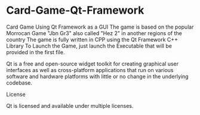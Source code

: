 # Card-Game-Qt-Framework
Card Game Using Qt Framework as a GUI
The game is based on the popular Morrocan Game "Jbn Gr3" also called "Hez 2" in another regions of the country
The game is fully written in CPP using the Qt Framework C++ Library
To Launch the Game, just launch the Executable that will be provided in the first file.



Qt is a free and open-source widget toolkit for creating graphical user interfaces as well as cross-platform applications that run on various software and hardware platforms with little or no change in the underlying codebase.


License

Qt is licensed and available under multiple licenses.
